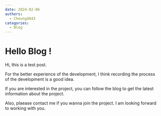 ```yaml
---
date: 2024-02-06
authors:
  - Cheung4843
categories:
  - Blog
---
```


# Hello Blog !
Hi, this is a test post.

For the better experience of the development, I think recording the process of the development is a good idea.

<!-- more -->

If you are interested in the project, you can follow the blog to get the latest information about the project.

Also, plaease contact me if you wanna join the project. I am looking forward to working with you.

